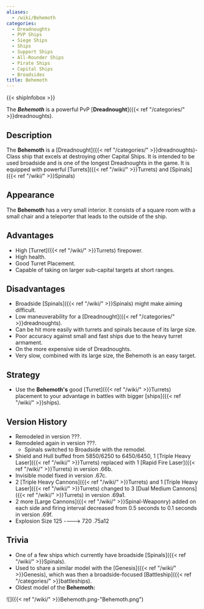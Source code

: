 ```yaml
---
aliases:
  - /wiki/Behemoth
categories:
  - Dreadnoughts
  - PVP Ships
  - Siege Ships
  - Ships
  - Support Ships
  - All-Rounder Ships
  - Pirate Ships
  - Capital Ships
  - Broadsides
title: Behemoth
---
```


{{< shipInfobox >}}

The **_Behemoth_** is a powerful PvP [**Dreadnought**]({{< ref "/categories/" >}}dreadnoughts).

## Description

The **Behemoth** is a [Dreadnought]({{< ref "/categories/" >}}dreadnoughts)-Class ship that excels at destroying other Capital Ships. It is intended to be used broadside and is one of the longest Dreadnoughts in the game. It is equipped with powerful [Turrets]({{< ref "/wiki/" >}}Turrets) and [Spinals]({{< ref "/wiki/" >}}Spinals)

## Appearance

The **Behemoth** has a very small interior. It consists of a square room with a small chair and a teleporter that leads to the outside of the ship.

## Advantages

- High [Turret]({{< ref "/wiki/" >}}Turrets) firepower.
- High health.
- Good Turret Placement.
- Capable of taking on larger sub-capital targets at short ranges.

## Disadvantages

- Broadside [Spinals]({{< ref "/wiki/" >}}Spinals) might make aiming difficult.
- Low maneuverability for a [Dreadnought]({{< ref "/categories/" >}}dreadnoughts).
- Can be hit more easily with turrets and spinals because of its large size.
- Poor accuracy against small and fast ships due to the heavy turret armament.
- On the more expensive side of Dreadnoughts.
- Very slow, combined with its large size, the Behemoth is an easy target.

## Strategy

- Use the **Behemoth's** good [Turret]({{< ref "/wiki/" >}}Turrets) placement to your advantage in battles with bigger [ships]({{< ref "/wiki/" >}}ships).

## Version History

- Remodeled in version ???.
- Remodeled again in version ???.
  - Spinals switched to Broadside with the remodel.
- Shield and Hull buffed from 5850/6250 to 6450/6450, 1 [Triple Heavy Laser]({{< ref "/wiki/" >}}Turrets) replaced with 1 [Rapid Fire Laser]({{< ref "/wiki/" >}}Turrets) in version .66b.
- Invisible model fixed in version .67c.
- 2 [Triple Heavy Cannons]({{< ref "/wiki/" >}}Turrets) and 1 [Triple Heavy Laser]({{< ref "/wiki/" >}}Turrets) changed to 3 [Dual Medium Cannons]({{< ref "/wiki/" >}}Turrets) in version .69a1.
- 2 more [Large Cannons]({{< ref "/wiki/" >}}Spinal-Weaponry) added on each side and firing interval decreased from 0.5 seconds to 0.1 seconds in version .69f.
- Explosion Size 125 ----> 720 .75a12

## Trivia

- One of a few ships which currently have broadside [Spinals]({{< ref "/wiki/" >}}Spinals).
- Used to share a similar model with the [Genesis]({{< ref "/wiki/" >}}Genesis), which was then a broadside-focused [Battleship]({{< ref "/categories/" >}}battleships).
- Oldest model of the **Behemoth:**

![]({{< ref "/wiki/" >}}Behemoth.png-"Behemoth.png")
